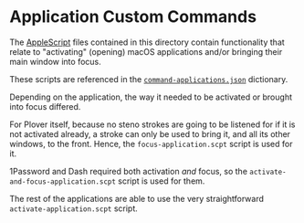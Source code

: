 # Application Custom Commands

The [AppleScript][] files contained in this directory contain functionality that
relate to "activating" (opening) macOS applications and/or bringing their main
window into focus.

These scripts are referenced in the [`command-applications.json`][] dictionary.

Depending on the application, the way it needed to be activated or brought into
focus differed.

For Plover itself, because no steno strokes are going to be listened for if it
is not activated already, a stroke can only be used to bring it, and all its
other windows, to the front. Hence, the `focus-application.scpt` script is used
for it.

1Password and Dash required both activation _and_ focus, so the
`activate-and-focus-application.scpt` script is used for them.

The rest of the applications are able to use the very straightforward
`activate-application.scpt` script.

[AppleScript]: https://en.wikipedia.org/wiki/AppleScript
[`command-applications.json`]: ../../../dictionaries/command/command-applications.json
